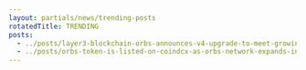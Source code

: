 ```yaml
---
layout: partials/news/trending-posts
rotatedTitle: TRENDING
posts:
  - ../posts/layer3-blockchain-orbs-announces-v4-upgrade-to-meet-growing-industry-adoption.md
  - ../posts/orbs-token-is-listed-on-coindcx-as-orbs-network-expands-into-india.md
---
```


